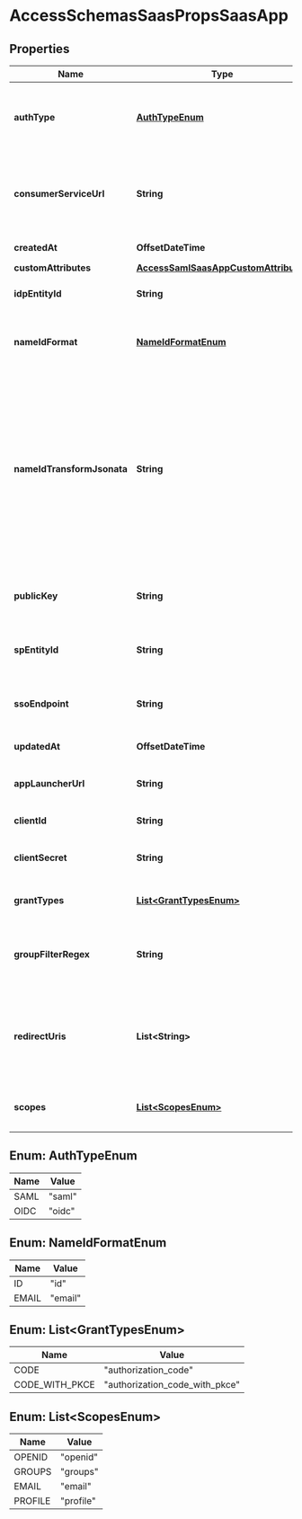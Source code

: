 

# AccessSchemasSaasPropsSaasApp


## Properties

| Name | Type | Description | Notes |
|------------ | ------------- | ------------- | -------------|
|**authType** | [**AuthTypeEnum**](#AuthTypeEnum) | Identifier of the authentication protocol used for the saas app. Required for OIDC. |  [optional] |
|**consumerServiceUrl** | **String** | The service provider&#39;s endpoint that is responsible for receiving and parsing a SAML assertion. |  [optional] |
|**createdAt** | **OffsetDateTime** |  |  [optional] [readonly] |
|**customAttributes** | [**AccessSamlSaasAppCustomAttributes**](AccessSamlSaasAppCustomAttributes.md) |  |  [optional] |
|**idpEntityId** | **String** | The unique identifier for your SaaS application. |  [optional] |
|**nameIdFormat** | [**NameIdFormatEnum**](#NameIdFormatEnum) | The format of the name identifier sent to the SaaS application. |  [optional] |
|**nameIdTransformJsonata** | **String** | A [JSONata](https://jsonata.org/) expression that transforms an application&#39;s user identities into a NameID value for its SAML assertion. This expression should evaluate to a singular string. The output of this expression can override the &#x60;name_id_format&#x60; setting.  |  [optional] |
|**publicKey** | **String** | The Access public certificate that will be used to verify your identity. |  [optional] |
|**spEntityId** | **String** | A globally unique name for an identity or service provider. |  [optional] |
|**ssoEndpoint** | **String** | The endpoint where your SaaS application will send login requests. |  [optional] |
|**updatedAt** | **OffsetDateTime** |  |  [optional] [readonly] |
|**appLauncherUrl** | **String** | The URL where this applications tile redirects users |  [optional] |
|**clientId** | **String** | The application client id |  [optional] |
|**clientSecret** | **String** | The application client secret, only returned on POST request. |  [optional] |
|**grantTypes** | [**List&lt;GrantTypesEnum&gt;**](#List&lt;GrantTypesEnum&gt;) | The OIDC flows supported by this application |  [optional] |
|**groupFilterRegex** | **String** | A regex to filter Cloudflare groups returned in ID token and userinfo endpoint |  [optional] |
|**redirectUris** | **List&lt;String&gt;** | The permitted URL&#39;s for Cloudflare to return Authorization codes and Access/ID tokens |  [optional] |
|**scopes** | [**List&lt;ScopesEnum&gt;**](#List&lt;ScopesEnum&gt;) | Define the user information shared with access |  [optional] |



## Enum: AuthTypeEnum

| Name | Value |
|---- | -----|
| SAML | &quot;saml&quot; |
| OIDC | &quot;oidc&quot; |



## Enum: NameIdFormatEnum

| Name | Value |
|---- | -----|
| ID | &quot;id&quot; |
| EMAIL | &quot;email&quot; |



## Enum: List&lt;GrantTypesEnum&gt;

| Name | Value |
|---- | -----|
| CODE | &quot;authorization_code&quot; |
| CODE_WITH_PKCE | &quot;authorization_code_with_pkce&quot; |



## Enum: List&lt;ScopesEnum&gt;

| Name | Value |
|---- | -----|
| OPENID | &quot;openid&quot; |
| GROUPS | &quot;groups&quot; |
| EMAIL | &quot;email&quot; |
| PROFILE | &quot;profile&quot; |



